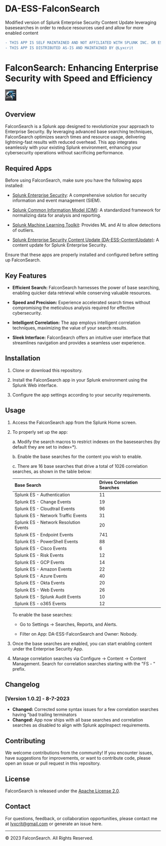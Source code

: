 # DA-ESS-FalconSearch
Modified version of Splunk Enterprise Security Content Update leveraging basesearches in order to reduce resources used and allow for more enabled content

```diff
- THIS APP IS SELF MAINTAINED AND NOT AFFILIATED WITH SPLUNK INC. OR ESCU
- THIS APP IS DISTRIBUTED AS-IS AND MAINTAINED BY @Lyxcrit
```
# FalconSearch: Enhancing Enterprise Security with Speed and Efficiency

![FalconSearch Logo](static/appIcon.png)

## Overview

FalconSearch is a Splunk app designed to revolutionize your approach to Enterprise Security. By leveraging advanced base searching techniques, FalconSearch optimizes search times and resource usage, delivering lightning-fast results with reduced overhead. This app integrates seamlessly with your existing Splunk environment, enhancing your cybersecurity operations without sacrificing performance.

## Required Apps

Before using FalconSearch, make sure you have the following apps installed:

- [Splunk Enterprise Security](https://splunkbase.splunk.com/app/263): A comprehensive solution for security information and event management (SIEM).

- [Splunk Common Information Model (CIM)](https://splunkbase.splunk.com/app/1621/): A standardized framework for normalizing data for analysis and reporting.

- [Splunk Machine Learning Toolkit](https://splunkbase.splunk.com/app/2890): Provides ML and AI to allow detections of outliers.

- [Splunk Enterprise Security Content Update (DA-ESS-ContentUpdate)](https://splunkbase.splunk.com/app/3449/): A content update for Splunk Enterprise Security.

Ensure that these apps are properly installed and configured before setting up FalconSearch.

## Key Features

- **Efficient Search:** FalconSearch harnesses the power of base searching, enabling quicker data retrieval while conserving valuable resources.

- **Speed and Precision:** Experience accelerated search times without compromising the meticulous analysis required for effective cybersecurity.

- **Intelligent Correlation:** The app employs intelligent correlation techniques, maximizing the value of your search results.

- **Sleek Interface:** FalconSearch offers an intuitive user interface that streamlines navigation and provides a seamless user experience.

## Installation

1. Clone or download this repository.

2. Install the FalconSearch app in your Splunk environment using the Splunk Web interface.

3. Configure the app settings according to your security requirements.

## Usage

1. Access the FalconSearch app from the Splunk Home screen.

2. To properly set up the app:

    a. Modify the search macros to restrict indexes on the basesearches (by default they are set to index=*).
    
    b. Enable the base searches for the content you wish to enable.
    
    c. There are 16 base searches that drive a total of 1026 correlation searches, as shown in the table below:

    | Base Search                    | Drives Correlation Searches |
    |-------------------------------|-----------------------------|
    | Splunk ES - Authentication    | 11                          |
    | Splunk ES - Change Events     | 19                          |
    | Splunk ES - Cloudtrail Events | 96                          |
    | Splunk ES - Network Traffic Events | 31 |
    | Splunk ES - Network Resolution Events | 20 |
    | Splunk ES - Endpoint Events | 741 |
    | Splunk ES - PowerShell Events | 88 |
    | Splunk ES - Cisco Events | 6 |
    | Splunk ES - Risk Events | 12 |
    | Splunk ES - GCP Events | 14 |
    | Splunk ES - Amazon Events | 22 |
    | Splunk ES - Azure Events | 40 |
    | Splunk ES - Okta Events | 20 |
    | Splunk ES - Web Events | 26 |
    | Splunk ES - Splunk Audit Events | 10 |
    | Splunk ES - o365 Events | 12 |
    
    To enable the base searches:
    
    - Go to Settings -> Searches, Reports, and Alerts.
    
    - Filter on App: DA-ESS-FalconSearch and Owner: Nobody.
    
3. Once the base searches are enabled, you can start enabling content under the Enterprise Security App.

4. Manage correlation searches via Configure -> Content -> Content Management. Search for correlation searches starting with the "FS - " prefix.

## Changelog

### [Version 1.0.2] - 8-7-2023

- **Changed:** Corrected some syntax issues for a few correlation searches having "bad trailing terminators
- **Changed:** App now ships with all base searches and correlation searches as disabled to align with Splunk appInspect requirements.

## Contributing

We welcome contributions from the community! If you encounter issues, have suggestions for improvements, or want to contribute code, please open an issue or pull request in this repository.

## License

FalconSearch is released under the [Apache License 2.0](LICENSE).

## Contact

For questions, feedback, or collaboration opportunities, please contact me at lyxcrit@gmail.com or generate an issue here.

---

© 2023 FalconSearch. All Rights Reserved.
